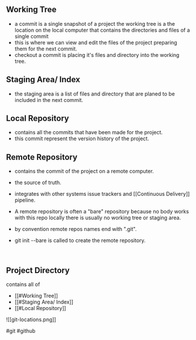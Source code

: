 ## Working Tree
- a commit is a single snapshot of a project the working tree is a the location on the local computer that contains the directories and files of a single commit
  </br>
- this is where we can view and edit the files of the project preparing them for the next commit.
  </br>
- checkout a commit is placing it's files and directory into the working tree.
  </br>
## Staging Area/ Index
- the staging area is a list of files and directory that are planed to be included in the next commit.
  </br>
## Local Repository
- contains all the commits that have been made for the project.
- this commit represent the version history of the project.
  <br>
## Remote Repository
- contains the commit of the project on a remote computer.
- the source of truth. 
- integrates with other systems issue trackers and [[Continuous Delivery]] pipeline.
- A remote repository is often a "bare" repository because no body works with this repo locally there is usually no working tree or staging area.
- by convention remote repos names end with ".git".
- git init --bare is called to create the remote repository.
  
  </br>
## Project Directory
contains all of 
- [[#Working Tree]]
- [[#Staging Area/ Index]]
- [[#Local Repository]]


![[git-locations.png]]

#git #github 
